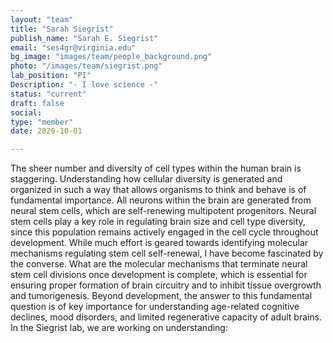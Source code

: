 ```yaml
---
layout: "team"
title: "Sarah Siegrist"
publish_name: "Sarah E. Siegrist"
email: "ses4gr@virginia.edu"
bg_image: "images/team/people_background.png"
photo: "/images/team/siegrist.png"
lab_position: "PI"
Description: "- I love science -"
status: "current"
draft: false
social:
type: "member"
date: 2020-10-01

---
```


The sheer number and diversity of cell types within the human brain is staggering. Understanding how cellular diversity is generated and organized in such a way that allows organisms to think and behave is of fundamental importance. All neurons within the brain are generated from neural stem cells, which are self-renewing multipotent progenitors. Neural stem cells play a key role in regulating brain size and cell type diversity, since this population remains actively engaged in the cell cycle throughout development. While much effort is geared towards identifying molecular mechanisms regulating stem cell self-renewal, I have become fascinated by the converse. What are the molecular mechanisms that terminate neural stem cell divisions once development is complete, which is essential for ensuring proper formation of brain circuitry and to inhibit tissue overgrowth and tumorigenesis. Beyond development, the answer to this fundamental question is of key importance for understanding age-related cognitive declines, mood disorders, and limited regenerative capacity of adult brains. In the Siegrist lab, we are working on understanding: